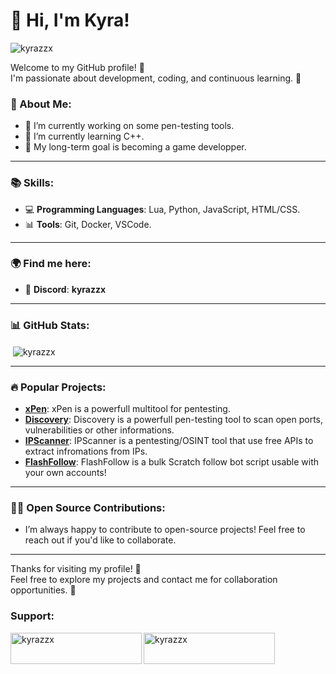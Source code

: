 # 👋 Hi, I'm Kyra!
<p align="left"> <img src="https://komarev.com/ghpvc/?username=kyrazzx&label=Profile%20views&color=0e75b6&style=flat" alt="kyrazzx" /> </p>

Welcome to my GitHub profile! 🎉  
I'm passionate about development, coding, and continuous learning. 🚀

### 🌱 About Me:
- 🔭 I’m currently working on some pen-testing tools.
- 🌱 I’m currently learning C++.
- 🧩 My long-term goal is becoming a game developper.

---

### 📚 Skills:
- 💻 **Programming Languages**: Lua, Python, JavaScript, HTML/CSS.
- 📊 **Tools**: Git, Docker, VSCode.

---

### 🌍 Find me here:
- 🔗 **Discord**: **kyrazzx**

---

### 📊 GitHub Stats:

<p>&nbsp;<img align="center" src="https://github-readme-stats.vercel.app/api?username=kyrazzx&show_icons=true&locale=en" alt="kyrazzx" /></p>

---

### 🔥 Popular Projects:

- [**xPen**](https://github.com/kyrazzx/xPen/): xPen is a powerfull multitool for pentesting.
- [**Discovery**](https://github.com/kyrazzx/discovery): Discovery is a powerfull pen-testing tool to scan open ports, vulnerabilities or other informations.
- [**IPScanner**](https://github.com/kyrazzx/ipscanner): IPScanner is a pentesting/OSINT tool that use free APIs to extract infromations from IPs.
- [**FlashFollow**](https://github.com/kyrazzx/flashfollow): FlashFollow is a bulk Scratch follow bot script usable with your own accounts!

---

### 🧑‍💻 Open Source Contributions:

- I’m always happy to contribute to open-source projects! Feel free to reach out if you'd like to collaborate.

---

Thanks for visiting my profile! 🚀  
Feel free to explore my projects and contact me for collaboration opportunities. 💬

<h3 align="left">Support:</h3>
<p><a href="https://www.buymeacoffee.com/kyrazzx"> <img align="left" src="https://cdn.buymeacoffee.com/buttons/v2/default-yellow.png" height="50" width="210" alt="kyrazzx" /></a><a href="https://ko-fi.com/kyrazzx"> <img align="left" src="https://cdn.ko-fi.com/cdn/kofi3.png?v=3" height="50" width="210" alt="kyrazzx" /></a></p><br><br>
